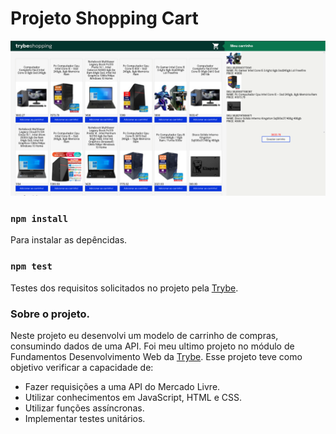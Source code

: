 # Projeto Shopping Cart

![Shopping Cart](shopping-cart.png)

### `npm install`
 Para instalar as depêncidas.

### `npm test`
  Testes dos requisitos solicitados no projeto pela [Trybe](https://www.betrybe.com/).
  
 ### Sobre o projeto.

Neste projeto eu desenvolvi um modelo de carrinho de compras, consumindo dados de uma API. Foi meu ultimo projeto no módulo de Fundamentos Desenvolvimento Web da [Trybe](https://www.betrybe.com/). Esse projeto teve como objetivo verificar a capacidade de:
- Fazer requisições a uma API do Mercado Livre.
- Utilizar conhecimentos em JavaScript, HTML e CSS.
- Utilizar funções assíncronas.
- Implementar testes unitários.
